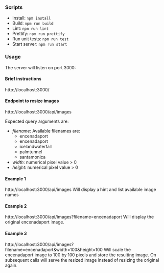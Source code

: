 ### Scripts
- Install: ```npm install```
- Build: ```npm run build```
- Lint: ```npm run lint```
- Prettify: ```npm run prettify```
- Run unit tests: ```npm run test```
- Start server: ```npm run start```

### Usage
The server will listen on port 3000:

#### Brief instructions
http://localhost:3000/

#### Endpoint to resize images
http://localhost:3000/api/images

Expected query arguments are:
- _filename_: Available filenames are:
  - encenadaport
  - encenadaport
  - icelandwaterfall
  - palmtunnel
  - santamonica
- _width_: numerical pixel value > 0
- _height_: numerical pixel value > 0

#### Example 1
http://localhost:3000/api/images
Will display a hint and list available image names

#### Example 2
http://localhost:3000/api/images?filename=encenadaport
Will display the original encenadaport image.

#### Example 3
http://localhost:3000/api/images?filename=encenadaport&width=100&height=100
Will scale the encenadaport image to 100 by 100 pixels and store the resulting image.
On subsequent calls will serve the resized image instead of resizing the
original again.



